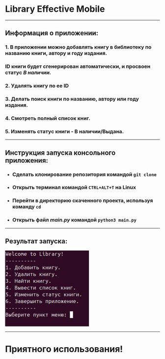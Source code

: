 # Library Effective Mobile

<hr>

## Информация о приложении:

### 1. В приложении можно добавлять книгу в библиотеку по названию книги, автору и году издания.
### ID книги будет сгенерирован автоматически, и просвоен статус ***В наличии.***

### 2. Удалять книгу по ее ID

### 3. Делать поиск книги по названию, автору или году издания.

### 4. Смотреть полный список книг.

### 5. Изменять статус книги - В наличии/Выдана.

<hr>

## Инструкция запуска консольного приложения:

* ### Сделать клонирование репозитория командой ```git clone```
* ### Открыть терминал командой ```CTRL+ALT+T``` на Linux
* ### Перейти в директорию скаченного проекта, используя команду ```cd```
* ### Открыть файл ***main.py*** командой ```python3 main.py```

<hr>

## Результат запуска:

![screen](./images/Снимок%20экрана%20от%202024-11-25%2019-49-04.png)

<hr>

# Приятного использования!
